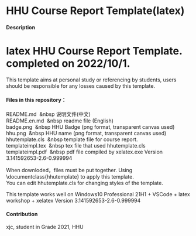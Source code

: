 # HHU Course Report Template(latex)

#### Description
# latex HHU Course Report Template. completed on 2022/10/1.  
This template aims at personal study or referencing by students, users should be responsible for any losses caused by this template.

#### Files in this repository：  
README.md           &nbsp;&nbsp        说明文件(中文)    
README.en.md      &nbsp;&nbsp          readme file (English)    
badge.png         &nbsp;&nbsp         HHU Badge (png format, transparent canvas used)    
hhu.png           &nbsp;&nbsp         HHU name (png format, transparent canvas used)    
hhutemplate.cls   &nbsp;&nbsp         template file for course report.    
templateimpl.tex  &nbsp;&nbsp         tex file that used hhutemplate.cls    
templateimpl.pdf   &nbsp;&nbsp        pdf file compiled by xelatex.exe Version 3.141592653-2.6-0.999994    


When downloded，files must be put together. Using \documentclass{hhutemplate} to apply this template.    
You can edit hhutemplate.cls for changing styles of the template.    

This template works well on Windows10 Professional 21H1 + VSCode + latex workshop + xelatex Version 3.141592653-2.6-0.999994    

#### Contribution    

xjc, student in Grade 2021, HHU    

